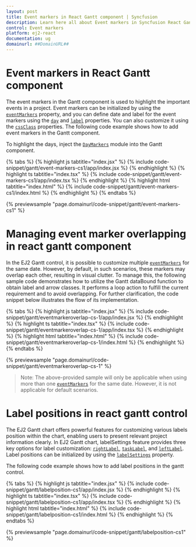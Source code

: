 ```yaml
---
layout: post
title: Event markers in React Gantt component | Syncfusion
description: Learn here all about Event markers in Syncfusion React Gantt component of Syncfusion Essential JS 2 and more.
control: Event markers 
platform: ej2-react
documentation: ug
domainurl: ##DomainURL##
---
```


# Event markers in React Gantt component

The event markers in the Gantt component is used to highlight the important events in a project. Event markers can be initialized by using the [`eventMarkers`](https://ej2.syncfusion.com/react/documentation/api/gantt/eventMarker/) property, and you can define date and label for the event markers using the [`day`](https://ej2.syncfusion.com/react/documentation/api/gantt/eventMarker/#day) and [`label`](https://ej2.syncfusion.com/react/documentation/api/gantt/eventMarker/#label) properties. You can also customize it using the [`cssClass`](https://ej2.syncfusion.com/react/documentation/api/gantt/eventMarker/#cssclass) properties. The following code example shows how to add event markers in the Gantt component.

To highlight the days, inject the [`DayMarkers`](https://ej2.syncfusion.com/react/documentation/api/gantt/#daymarkersmodule) module into the Gantt component.

{% tabs %}
{% highlight js tabtitle="index.jsx" %}
{% include code-snippet/gantt/event-markers-cs1/app/index.jsx %}
{% endhighlight %}
{% highlight ts tabtitle="index.tsx" %}
{% include code-snippet/gantt/event-markers-cs1/app/index.tsx %}
{% endhighlight %}
{% highlight html tabtitle="index.html" %}
{% include code-snippet/gantt/event-markers-cs1/index.html %}
{% endhighlight %}
{% endtabs %}
        
{% previewsample "page.domainurl/code-snippet/gantt/event-markers-cs1" %}

# Managing event marker overlapping in react gantt component

In the EJ2 Gantt control, it is possible to customize multiple [`eventMarkers`](https://ej2.syncfusion.com/react/documentation/api/gantt/eventMarker/) for the same date. However, by default, in such scenarios, these markers may overlap each other, resulting in visual clutter. To manage this, the following sample code demonstrates how to utilize the Gantt dataBound function to obtain label and arrow classes. It performs a loop action to fulfill the current requirement and to avoid overlapping. For further clarification, the code snippet below illustrates the flow of its implementation.

{% tabs %}
{% highlight js tabtitle="index.jsx" %}
{% include code-snippet/gantt/eventmarkeroverlap-cs-1/app/index.jsx %}
{% endhighlight %}
{% highlight ts tabtitle="index.tsx" %}
{% include code-snippet/gantt/eventmarkeroverlap-cs-1/app/index.tsx %}
{% endhighlight %}
{% highlight html tabtitle="index.html" %}
{% include code-snippet/gantt/eventmarkeroverlap-cs-1/index.html %}
{% endhighlight %}
{% endtabs %}
        
{% previewsample "page.domainurl/code-snippet/gantt/eventmarkeroverlap-cs-1" %}

>Note: The above-provided sample will only be applicable when using more than one [`eventMarkers`](https://ej2.syncfusion.com/react/documentation/api/gantt/eventMarker/) for the same date. However, it is not applicable for default scenarios.

# Label positions in react gantt control

The EJ2 Gantt chart offers powerful features for customizing various labels position within the chart, enabling users to present relevant project information clearly. In EJ2 Gantt chart, labelSettings feature provides three key options for label customization: [`rightLabel`](https://ej2.syncfusion.com/react/documentation/api/gantt/labelSettings/#rightlabel), [`taskLabel`](https://ej2.syncfusion.com/react/documentation/api/gantt/labelSettings/#tasklabel), and [`leftLabel`](https://ej2.syncfusion.com/react/documentation/api/gantt/labelSettings/#leftlabel). Label positions can be initialized by using the [`labelSettings`](https://ej2.syncfusion.com/react/documentation/api/gantt/labelSettings/) property. 

The following code example shows how to add label positions in the gantt control.

{% tabs %}
{% highlight js tabtitle="index.jsx" %}
{% include code-snippet/gantt/labelposition-cs1/app/index.jsx %}
{% endhighlight %}
{% highlight ts tabtitle="index.tsx" %}
{% include code-snippet/gantt/labelposition-cs1/app/index.tsx %}
{% endhighlight %}
{% highlight html tabtitle="index.html" %}
{% include code-snippet/gantt/labelposition-cs1/index.html %}
{% endhighlight %}
{% endtabs %}
        
{% previewsample "page.domainurl/code-snippet/gantt/labelposition-cs1" %}